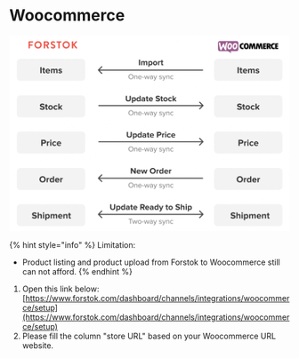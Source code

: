 # Woocommerce

![](<../../.gitbook/assets/Screen Shot 2021-05-31 at 1.51.23 PM.png>)

{% hint style="info" %}
Limitation:

* Product listing and product upload from Forstok to Woocommerce still can not afford.
{% endhint %}

1. Open this link below:\
   [https://www.forstok.com/dashboard/channels/integrations/woocommerce/setup](https://www.forstok.com/dashboard/channels/integrations/woocommerce/setup)
2. Please fill the column "store URL" based on your Woocommerce URL website.

